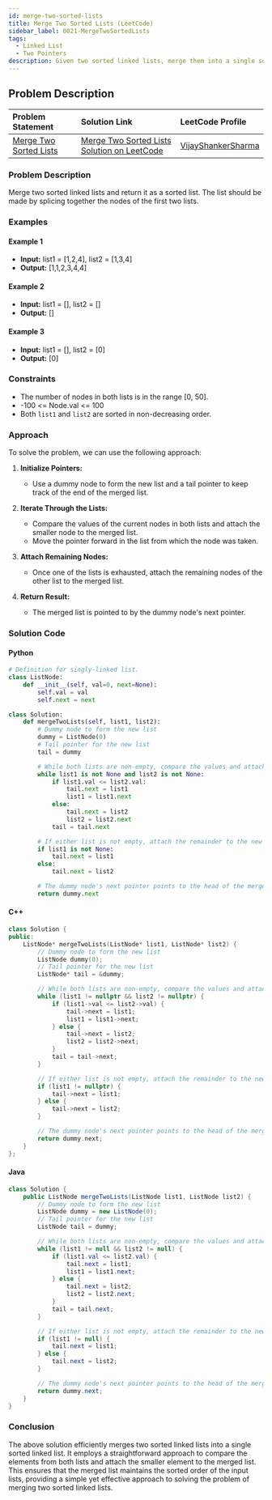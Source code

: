 ```yaml
---
id: merge-two-sorted-lists
title: Merge Two Sorted Lists (LeetCode)
sidebar_label: 0021-MergeTwoSortedLists
tags:
  - Linked List
  - Two Pointers
description: Given two sorted linked lists, merge them into a single sorted linked list.
---
```


## Problem Description

| Problem Statement | Solution Link | LeetCode Profile |
| :---------------- | :------------ | :--------------- |
| [Merge Two Sorted Lists](https://leetcode.com/problems/merge-two-sorted-lists/) | [Merge Two Sorted Lists Solution on LeetCode](https://leetcode.com/problems/merge-two-sorted-lists/solutions/) |  [VijayShankerSharma](https://leetcode.com/u/darkknight648/) |

### Problem Description

Merge two sorted linked lists and return it as a sorted list. The list should be made by splicing together the nodes of the first two lists.

### Examples

#### Example 1

- **Input:** list1 = [1,2,4], list2 = [1,3,4]
- **Output:** [1,1,2,3,4,4]

#### Example 2

- **Input:** list1 = [], list2 = []
- **Output:** []

#### Example 3

- **Input:** list1 = [], list2 = [0]
- **Output:** [0]

### Constraints

- The number of nodes in both lists is in the range [0, 50].
- -100 <= Node.val <= 100
- Both `list1` and `list2` are sorted in non-decreasing order.

### Approach

To solve the problem, we can use the following approach:

1. **Initialize Pointers:**
   - Use a dummy node to form the new list and a tail pointer to keep track of the end of the merged list.

2. **Iterate Through the Lists:**
   - Compare the values of the current nodes in both lists and attach the smaller node to the merged list.
   - Move the pointer forward in the list from which the node was taken.

3. **Attach Remaining Nodes:**
   - Once one of the lists is exhausted, attach the remaining nodes of the other list to the merged list.

4. **Return Result:**
   - The merged list is pointed to by the dummy node's next pointer.

### Solution Code

#### Python

```python
# Definition for singly-linked list.
class ListNode:
    def __init__(self, val=0, next=None):
        self.val = val
        self.next = next

class Solution:
    def mergeTwoLists(self, list1, list2):
        # Dummy node to form the new list
        dummy = ListNode(0)
        # Tail pointer for the new list
        tail = dummy

        # While both lists are non-empty, compare the values and attach the smaller node to the new list
        while list1 is not None and list2 is not None:
            if list1.val <= list2.val:
                tail.next = list1
                list1 = list1.next
            else:
                tail.next = list2
                list2 = list2.next
            tail = tail.next

        # If either list is not empty, attach the remainder to the new list
        if list1 is not None:
            tail.next = list1
        else:
            tail.next = list2

        # The dummy node's next pointer points to the head of the merged list
        return dummy.next
```

#### C++

```cpp
class Solution {
public:
    ListNode* mergeTwoLists(ListNode* list1, ListNode* list2) {
        // Dummy node to form the new list
        ListNode dummy(0);
        // Tail pointer for the new list
        ListNode* tail = &dummy;

        // While both lists are non-empty, compare the values and attach the smaller node to the new list
        while (list1 != nullptr && list2 != nullptr) {
            if (list1->val <= list2->val) {
                tail->next = list1;
                list1 = list1->next;
            } else {
                tail->next = list2;
                list2 = list2->next;
            }
            tail = tail->next;
        }

        // If either list is not empty, attach the remainder to the new list
        if (list1 != nullptr) {
            tail->next = list1;
        } else {
            tail->next = list2;
        }

        // The dummy node's next pointer points to the head of the merged list
        return dummy.next;
    }
};
```

#### Java

```java
class Solution {
    public ListNode mergeTwoLists(ListNode list1, ListNode list2) {
        // Dummy node to form the new list
        ListNode dummy = new ListNode(0);
        // Tail pointer for the new list
        ListNode tail = dummy;

        // While both lists are non-empty, compare the values and attach the smaller node to the new list
        while (list1 != null && list2 != null) {
            if (list1.val <= list2.val) {
                tail.next = list1;
                list1 = list1.next;
            } else {
                tail.next = list2;
                list2 = list2.next;
            }
            tail = tail.next;
        }

        // If either list is not empty, attach the remainder to the new list
        if (list1 != null) {
            tail.next = list1;
        } else {
            tail.next = list2;
        }

        // The dummy node's next pointer points to the head of the merged list
        return dummy.next;
    }
}
```

### Conclusion

The above solution efficiently merges two sorted linked lists into a single sorted linked list. It employs a straightforward approach to compare the elements from both lists and attach the smaller element to the merged list. This ensures that the merged list maintains the sorted order of the input lists, providing a simple yet effective approach to solving the problem of merging two sorted linked lists.


